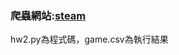 ### 爬蟲網站:[steam](https://store.steampowered.com/search/?filter=topsellers)
hw2.py為程式碼，game.csv為執行結果
